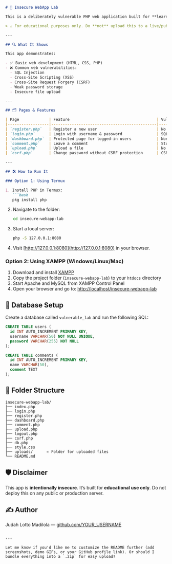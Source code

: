 

````markdown
# 🧪 Insecure WebApp Lab

This is a deliberately vulnerable PHP web application built for **learning**, **testing**, and **showcasing** common web vulnerabilities. It's a great project for anyone exploring both **web development** and **cybersecurity**.

> ⚠️ For educational purposes only. Do **not** upload this to a live/public server!

---

## 🔍 What It Shows

This app demonstrates:

- ✅ Basic web development (HTML, CSS, PHP)
- ❌ Common web vulnerabilities:
  - SQL Injection
  - Cross-Site Scripting (XSS)
  - Cross-Site Request Forgery (CSRF)
  - Weak password storage
  - Insecure file upload

---

## 🗂️ Pages & Features

| Page             | Feature                                      | Vulnerability              |
|------------------|----------------------------------------------|----------------------------|
| `register.php`   | Register a new user                          | No input validation        |
| `login.php`      | Login with username & password               | SQL Injection              |
| `dashboard.php`  | Protected page for logged-in users           | None (basic session check) |
| `comment.php`    | Leave a comment                              | Stored XSS                 |
| `upload.php`     | Upload a file                                | No file type checks        |
| `csrf.php`       | Change password without CSRF protection      | CSRF                       |

---

## 🛠️ How to Run It

### Option 1: Using Termux

1. Install PHP in Termux:
   ```bash
   pkg install php
````

2. Navigate to the folder:

   ```bash
   cd insecure-webapp-lab
   ```

3. Start a local server:

   ```bash
   php -S 127.0.0.1:8080
   ```

4. Visit [http://127.0.0.1:8080](http://127.0.0.1:8080) in your browser.



### Option 2: Using XAMPP (Windows/Linux/Mac)

1. Download and install [XAMPP](https://www.apachefriends.org/)
2. Copy the project folder (`insecure-webapp-lab`) to your `htdocs` directory
3. Start Apache and MySQL from XAMPP Control Panel
4. Open your browser and go to:
   [http://localhost/insecure-webapp-lab](http://localhost/insecure-webapp-lab)



## 🧱 Database Setup

Create a database called `vulnerable_lab` and run the following SQL:

```sql
CREATE TABLE users (
  id INT AUTO_INCREMENT PRIMARY KEY,
  username VARCHAR(50) NOT NULL UNIQUE,
  password VARCHAR(255) NOT NULL
);

CREATE TABLE comments (
  id INT AUTO_INCREMENT PRIMARY KEY,
  name VARCHAR(50),
  comment TEXT
);
```



## 📁 Folder Structure

```
insecure-webapp-lab/
├── index.php
├── login.php
├── register.php
├── dashboard.php
├── comment.php
├── upload.php
├── logout.php
├── csrf.php
├── db.php
├── style.css
├── uploads/      ← Folder for uploaded files
└── README.md
```



## 🛡️ Disclaimer

This app is **intentionally insecure**. It’s built for **educational use only**. Do not deploy this on any public or production server.



## ✍️ Author

Judah Lotto Madilola — [github.com/YOUR\_USERNAME](https://github.com/YOUR_USERNAME)

```

---

Let me know if you'd like me to customize the README further (add screenshots, demo GIFs, or your GitHub profile link). Or should I bundle everything into a `.zip` for easy upload?
```
